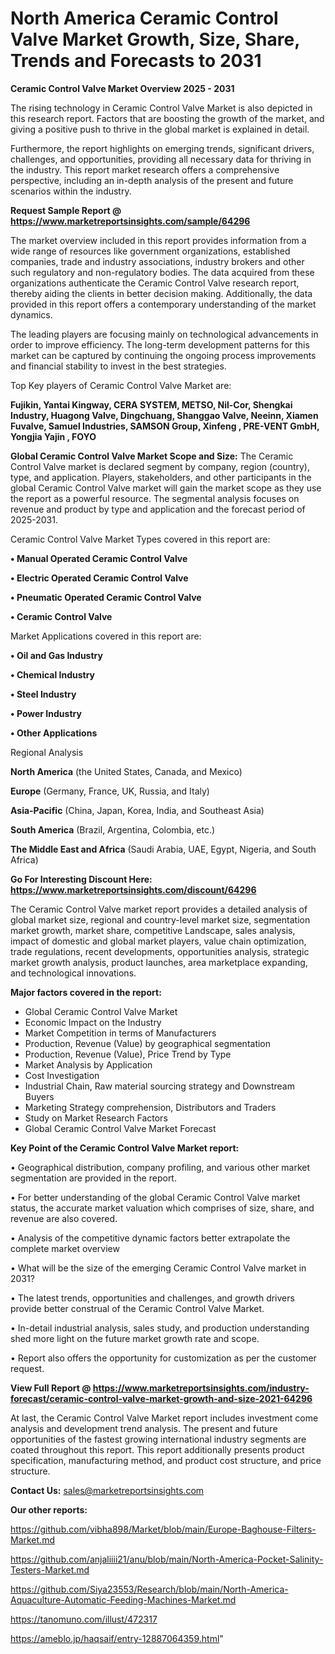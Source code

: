 # North America Ceramic Control Valve Market Growth, Size, Share, Trends and Forecasts to 2031

<Strong> Ceramic Control Valve Market Overview 2025 - 2031</strong>

The rising technology in Ceramic Control Valve Market is also depicted in this research report. Factors that are boosting the growth of the market, and giving a positive push to thrive in the global market is explained in detail.

Furthermore, the report highlights on emerging trends, significant drivers, challenges, and opportunities, providing all necessary data for thriving in the industry. This report market research offers a comprehensive perspective, including an in-depth analysis of the present and future scenarios within the industry.

<strong>Request Sample Report @ <a href=https://www.marketreportsinsights.com/sample/64296>https://www.marketreportsinsights.com/sample/64296</a></strong>

The market overview included in this report provides information from a wide range of resources like government organizations, established companies, trade and industry associations, industry brokers and other such regulatory and non-regulatory bodies. The data acquired from these organizations authenticate the Ceramic Control Valve research report, thereby aiding the clients in better decision making. Additionally, the data provided in this report offers a contemporary understanding of the market dynamics.

The leading players are focusing mainly on technological advancements in order to improve efficiency. The long-term development patterns for this market can be captured by continuing the ongoing process improvements and financial stability to invest in the best strategies.

Top Key players of Ceramic Control Valve Market are:

<strong>Fujikin, Yantai Kingway, CERA SYSTEM, METSO, Nil-Cor, Shengkai Industry, Huagong Valve, Dingchuang, Shanggao Valve, Neeinn, Xiamen Fuvalve, Samuel Industries, SAMSON Group, Xinfeng , PRE-VENT GmbH, Yongjia Yajin , FOYO</strong>

<strong><b>Global Ceramic Control Valve Market Scope and Size:</b></strong>
The Ceramic Control Valve market is declared segment by company, region (country), type, and application. Players, stakeholders, and other participants in the global Ceramic Control Valve market will gain the market scope as they use the report as a powerful resource. The segmental analysis focuses on revenue and product by type and application and the forecast period of 2025-2031.

Ceramic Control Valve Market Types covered in this report are:

<strong>• Manual Operated Ceramic Control Valve

• Electric Operated Ceramic Control Valve

• Pneumatic Operated Ceramic Control Valve

• Ceramic Control Valve</strong>

Market Applications covered in this report are:

<strong>• Oil and Gas Industry

• Chemical Industry

• Steel Industry

• Power Industry

• Other Applications</strong> 

Regional Analysis

<strong>North America</strong> (the United States, Canada, and Mexico)

<strong>Europe</strong> (Germany, France, UK, Russia, and Italy)

<strong>Asia-Pacific</strong> (China, Japan, Korea, India, and Southeast Asia)

<strong>South America</strong> (Brazil, Argentina, Colombia, etc.)

<strong>The Middle East and Africa</strong> (Saudi Arabia, UAE, Egypt, Nigeria, and South Africa)

<strong>Go For Interesting Discount Here: <a href=https://www.marketreportsinsights.com/discount/64296>https://www.marketreportsinsights.com/discount/64296</a></strong>

The Ceramic Control Valve market report provides a detailed analysis of global market size, regional and country-level market size, segmentation market growth, market share, competitive Landscape, sales analysis, impact of domestic and global market players, value chain optimization, trade regulations, recent developments, opportunities analysis, strategic market growth analysis, product launches, area marketplace expanding, and technological innovations.

<strong><b>Major factors covered in the report:</b></strong>
<ul>
  <li>Global Ceramic Control Valve Market </li>
  <li>Economic Impact on the Industry</li>
  <li>Market Competition in terms of Manufacturers</li>
  <li>Production, Revenue (Value) by geographical segmentation</li>
  <li>Production, Revenue (Value), Price Trend by Type</li>
  <li>Market Analysis by Application</li>
  <li>Cost Investigation</li>
  <li>Industrial Chain, Raw material sourcing strategy and Downstream Buyers</li>
  <li>Marketing Strategy comprehension, Distributors and Traders</li>
  <li>Study on Market Research Factors</li>
  <li>Global Ceramic Control Valve Market Forecast</li>
</ul>

<strong><b>Key Point of the Ceramic Control Valve Market report:</b></strong>

• Geographical distribution, company profiling, and various other market segmentation are provided in the report.

• For better understanding of the global Ceramic Control Valve market status, the accurate market valuation which comprises of size, share, and revenue are also covered.

• Analysis of the competitive dynamic factors better extrapolate the complete market overview

• What will be the size of the emerging Ceramic Control Valve market in 2031?

• The latest trends, opportunities and challenges, and growth drivers provide better construal of the Ceramic Control Valve Market.

• In-detail industrial analysis, sales study, and production understanding shed more light on the future market growth rate and scope.

• Report also offers the opportunity for customization as per the customer request.

<strong><b>View Full Report @ <a href=https://www.marketreportsinsights.com/industry-forecast/ceramic-control-valve-market-growth-and-size-2021-64296>https://www.marketreportsinsights.com/industry-forecast/ceramic-control-valve-market-growth-and-size-2021-64296</a></b></strong>


At last, the Ceramic Control Valve Market report includes investment come analysis and development trend analysis. The present and future opportunities of the fastest growing international industry segments are coated throughout this report. This report additionally presents product specification, manufacturing method, and product cost structure, and price structure.

<strong>Contact Us:</strong>
sales@marketreportsinsights.com

<strong>Our other reports:</strong>

<a href=https://github.com/vibha898/Market/blob/main/Europe-Baghouse-Filters-Market.md>https://github.com/vibha898/Market/blob/main/Europe-Baghouse-Filters-Market.md</a>

<a href=https://github.com/anjaliiii21/anu/blob/main/North-America-Pocket-Salinity-Testers-Market.md>https://github.com/anjaliiii21/anu/blob/main/North-America-Pocket-Salinity-Testers-Market.md</a>

<a href=https://github.com/Siya23553/Research/blob/main/North-America-Aquaculture-Automatic-Feeding-Machines-Market.md>https://github.com/Siya23553/Research/blob/main/North-America-Aquaculture-Automatic-Feeding-Machines-Market.md</a>

<a href=https://tanomuno.com/illust/472317>https://tanomuno.com/illust/472317</a>

<a href=https://ameblo.jp/haqsaif/entry-12887064359.html>https://ameblo.jp/haqsaif/entry-12887064359.html</a>"
